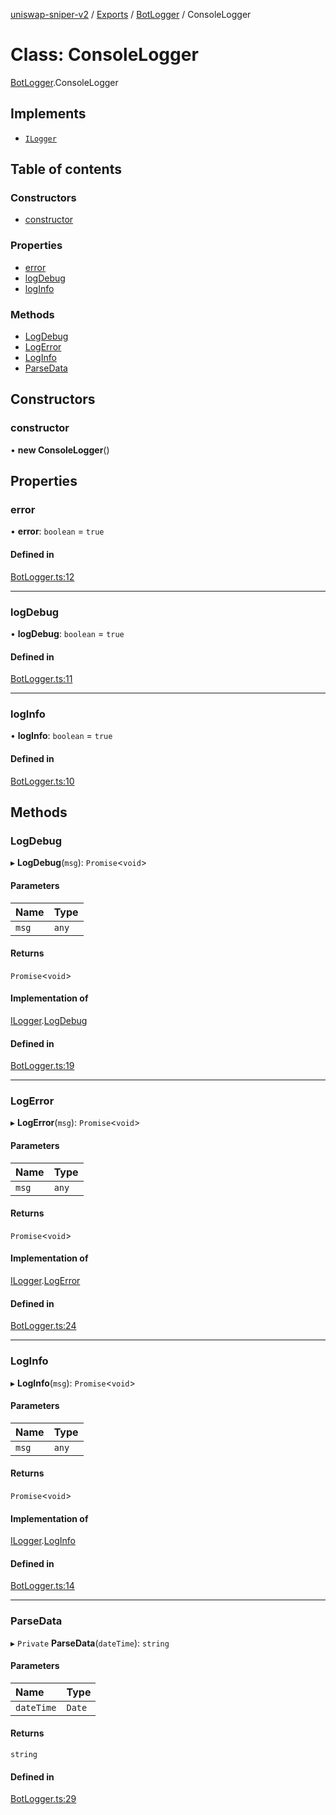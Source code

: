 [uniswap-sniper-v2](../README.md) / [Exports](../modules.md) / [BotLogger](../modules/BotLogger.md) / ConsoleLogger

# Class: ConsoleLogger

[BotLogger](../modules/BotLogger.md).ConsoleLogger

## Implements

- [`ILogger`](../interfaces/BotLogger.ILogger.md)

## Table of contents

### Constructors

- [constructor](BotLogger.ConsoleLogger.md#constructor)

### Properties

- [error](BotLogger.ConsoleLogger.md#error)
- [logDebug](BotLogger.ConsoleLogger.md#logdebug)
- [logInfo](BotLogger.ConsoleLogger.md#loginfo)

### Methods

- [LogDebug](BotLogger.ConsoleLogger.md#logdebug)
- [LogError](BotLogger.ConsoleLogger.md#logerror)
- [LogInfo](BotLogger.ConsoleLogger.md#loginfo)
- [ParseData](BotLogger.ConsoleLogger.md#parsedata)

## Constructors

### constructor

• **new ConsoleLogger**()

## Properties

### error

• **error**: `boolean` = `true`

#### Defined in

[BotLogger.ts:12](https://github.com/paloma87/Uniswap-Sniper-V2/blob/bdfc316/src/BotLogger.ts#L12)

___

### logDebug

• **logDebug**: `boolean` = `true`

#### Defined in

[BotLogger.ts:11](https://github.com/paloma87/Uniswap-Sniper-V2/blob/bdfc316/src/BotLogger.ts#L11)

___

### logInfo

• **logInfo**: `boolean` = `true`

#### Defined in

[BotLogger.ts:10](https://github.com/paloma87/Uniswap-Sniper-V2/blob/bdfc316/src/BotLogger.ts#L10)

## Methods

### LogDebug

▸ **LogDebug**(`msg`): `Promise`<`void`\>

#### Parameters

| Name | Type |
| :------ | :------ |
| `msg` | `any` |

#### Returns

`Promise`<`void`\>

#### Implementation of

[ILogger](../interfaces/BotLogger.ILogger.md).[LogDebug](../interfaces/BotLogger.ILogger.md#logdebug)

#### Defined in

[BotLogger.ts:19](https://github.com/paloma87/Uniswap-Sniper-V2/blob/bdfc316/src/BotLogger.ts#L19)

___

### LogError

▸ **LogError**(`msg`): `Promise`<`void`\>

#### Parameters

| Name | Type |
| :------ | :------ |
| `msg` | `any` |

#### Returns

`Promise`<`void`\>

#### Implementation of

[ILogger](../interfaces/BotLogger.ILogger.md).[LogError](../interfaces/BotLogger.ILogger.md#logerror)

#### Defined in

[BotLogger.ts:24](https://github.com/paloma87/Uniswap-Sniper-V2/blob/bdfc316/src/BotLogger.ts#L24)

___

### LogInfo

▸ **LogInfo**(`msg`): `Promise`<`void`\>

#### Parameters

| Name | Type |
| :------ | :------ |
| `msg` | `any` |

#### Returns

`Promise`<`void`\>

#### Implementation of

[ILogger](../interfaces/BotLogger.ILogger.md).[LogInfo](../interfaces/BotLogger.ILogger.md#loginfo)

#### Defined in

[BotLogger.ts:14](https://github.com/paloma87/Uniswap-Sniper-V2/blob/bdfc316/src/BotLogger.ts#L14)

___

### ParseData

▸ `Private` **ParseData**(`dateTime`): `string`

#### Parameters

| Name | Type |
| :------ | :------ |
| `dateTime` | `Date` |

#### Returns

`string`

#### Defined in

[BotLogger.ts:29](https://github.com/paloma87/Uniswap-Sniper-V2/blob/bdfc316/src/BotLogger.ts#L29)
